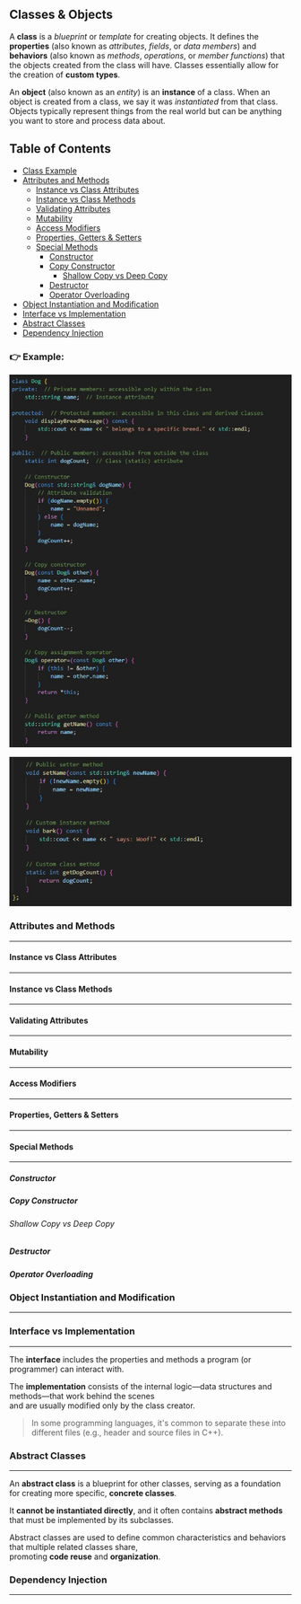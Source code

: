 ## Classes & Objects

A **class** is a *blueprint* or *template* for creating objects. It defines the **properties** (also known as *attributes*, *fields*, or *data members*) and **behaviors** (also known as *methods*, *operations*, or *member functions*) that the objects created from the class will have. Classes essentially allow for the creation of **custom types**.

An **object** (also known as an *entity*) is an **instance** of a class. When an object is created from a class, we say it was *instantiated* from that class. Objects typically represent things from the real world but can be anything you want to store and process data about.

## Table of Contents
  - [Class Example](#-example)
  - [Attributes and Methods](#attributes-and-methods)
    - [Instance vs Class Attributes](#instance-vs-class-attributes)
    - [Instance vs Class Methods](#instance-vs-class-methods)
    - [Validating Attributes](#validating-attributes)
    - [Mutability](#mutability)
    - [Access Modifiers](#access-modifiers)
    - [Properties, Getters & Setters](#properties-getters--setters)
    - [Special Methods](#special-methods)
      - [Constructor](#constructor)
      - [Copy Constructor](#copy-constructor)
        - [Shallow Copy vs Deep Copy](#shallow-copy-vs-deep-copy)
      - [Destructor](#destructor)
      - [Operator Overloading](#operator-overloading)
  - [Object Instantiation and Modification](#object-instantiation-and-modification)
  - [Interface vs Implementation](#interface-vs-implementation)
  - [Abstract Classes](#abstract-classes)
  - [Dependency Injection](#dependency-injection)

### 👉 **Example:**

![ERROR: IMAGE NOT FOUND](../../images/dog-class-example1.JPG)

![ERROR: IMAGE NOT FOUND](../../images/dog-class-example2.JPG)

### Attributes and Methods
---
#### Instance vs Class Attributes
---
#### Instance vs Class Methods
---
#### Validating Attributes
---
#### Mutability
---
#### Access Modifiers
---
#### Properties, Getters & Setters
---
#### Special Methods
---
##### Constructor
##### Copy Constructor
###### Shallow Copy vs Deep Copy
##### Destructor
##### Operator Overloading

### Object Instantiation and Modification
---

### Interface vs Implementation
---
The **interface** includes the properties and methods a program (or programmer) can interact with.

The **implementation** consists of the internal logic—data structures and methods—that work behind the scenes  
and are usually modified only by the class creator.

> In some programming languages, it's common to separate these into different files (e.g., header and source files in C++).

### Abstract Classes
---
An **abstract class** is a blueprint for other classes, serving as a foundation for creating more specific, **concrete classes**.

It **cannot be instantiated directly**, and it often contains **abstract methods** that must be implemented by its subclasses.

Abstract classes are used to define common characteristics and behaviors that multiple related classes share,  
promoting **code reuse** and **organization**.

### Dependency Injection
---
